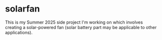 # solarfan
This is my Summer 2025 side project I'm working on which involves creating a solar-powered fan (solar battery part may be applicable to other applications).
